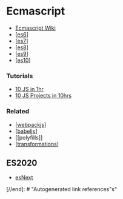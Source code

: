 # Ecmascript

- [Ecmascript Wiki](https://en.wikipedia.org/wiki/ECMAScript)
- [[es6]]
- [[es7]]
- [[es8]]
- [[es9]]
- [[es10]]

### Tutorials

- [10 JS in 1hr](https://en.wikipedia.org/wiki/ECMAScript)
- [10 JS Projects in 10hrs](https://www.youtube.com/watch?v=dtKciwk_si4)

### Related

- [[webpackjs]]
- [[babeljs]]
- [[polyfills]]
- [[transformations]]

## ES2020

- [esNext](https://www.javascripttutorial.net/es-next/)

[//begin]: # "Autogenerated link references for markdown compatibility"
[es6]: ES6/es6 "ES6"
[es7]: ES7/es7 "ES7"
[es8]: ES8/es8 "ES8"
[es9]: ES9/es9 "ES9"
[es10]: ES10/es10 "ES10"
[webpackjs]: ../nodejs/webpackjs "Webpack"
[babeljs]: ../js-libs/babeljs/babeljs "Babel JS"
[transformations]: ../nodejs/webpackjs/transformations "Transformations"
[//end]: # "Autogenerated link references"s"
